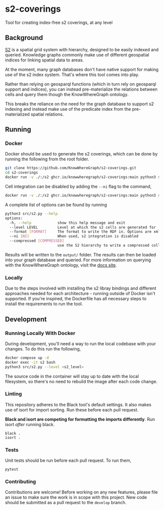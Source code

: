 # s2-coverings
Tool for creating index-free s2 coverings, at any level

## Background

[S2](http://s2geometry.io/) is a spatial grid system with hierarchy, designed to be easily indexed and queried. Knowledge graphs commonly make use of different geospatial indices for linking spatial data to areas.

At the moment, many graph databases don't have native support for making use of the s2 index system. That's where this tool comes into play.

Rather than relying on geosparql functions (which in turn rely on geosparql support and indices), you can instead pre-materialize the relations between cells and query them though the KnowWhereGraph ontology.

This breaks the reliance on the need for the graph database to support s2 indexing and instead make use of the predicate index from the pre-materialized spatial relations.

## Running

### Docker

Docker should be used to generate the s2 coverings, which can be done by running the following from the root folder.

```bash
git clone https://github.com/KnowWhereGraph/s2-coverings.git
cd s2-coverings
docker run -v ./:/s2 ghcr.io/knowwheregraph/s2-coverings:main python3 src/s2.py --level <level>
```

Cell integration can be disabled by adding the `--ni` flag to the command,

```bash
docker run -v ./:/s2 ghcr.io/knowwheregraph/s2-coverings:main python3 src/s2.py --level <level> --ni
```

A complete list of options can be found by running
```bash
python3 src/s2.py --help
options:
  -h, --help            show this help message and exit
  --level LEVEL         Level at which the s2 cells are generated for
  --format [FORMAT]     The format to write the RDF in. Options are xml, n3, turtle, nt, pretty-xml, trix, trig, nquads, json-ld, hext
  --ni [NI]             When used, s2 integration is disabled
  --compressed [COMPRESSED]
                        use the S2 hierarchy to write a compressed collection of relations at various levels
```
Results will be written to the `output/` folder. The results can then be loaded into your graph database and queried. For more information on querying with the KnowWhereGraph ontology, visit the [docs site](https://knowwheregraph.github.io/#/).

### Locally

Due to the steps involved with installing the s2 libray bindings and different approaches needed for each architecture - running outside of Docker isn't supported. If you're inspired, the Dockerfile has all necessary steps to install the requirements to run the tool.

## Development

### Running Locally With Docker

During development, you'll need a way to run the local codebase with your changes. To do this run the following, 

```bash
docker compose up -d
docker exec -it s2 bash
python3 src/s2.py --level <s2_level>
```

The source code in the container will stay up to date with the local filesystem, so there's no need to rebuild the image after each code change.

### Linting

This repository adheres to the Black tool's default settings. It also makes use of isort for import sorting.  Run these before each pull request. 

**Black and isort are competing for formatting the imports differently**. Run isort _after_ running black.

```commandline
black .
isort .
```

### Tests

Unit tests should be run before each pull request. To run them,

`pytest`

### Contributing

Contributions are welcome! Before working on any new features, please file an issue to make sure the work is in scope with this project. New code should be submitted as a pull request to the `develop` branch.